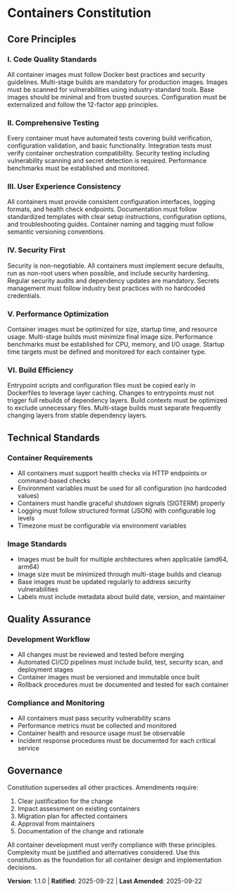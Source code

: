 <!--
Sync Impact Report - Constitution v1.1.0 (2025-09-22)
Version change: 1.0.0 → 1.1.0 (minor: new principle added)
Added principles: VI. Build Efficiency
Added sections: None
Removed sections: None
Templates requiring updates: ✅ .specify/templates/plan-template.md (added constitution check for new principle)
Follow-up TODOs: None - all placeholders resolved
-->

# Containers Constitution

## Core Principles

### I. Code Quality Standards
All container images must follow Docker best practices and security guidelines. Multi-stage builds are mandatory for production images. Images must be scanned for vulnerabilities using industry-standard tools. Base images should be minimal and from trusted sources. Configuration must be externalized and follow the 12-factor app principles.

### II. Comprehensive Testing
Every container must have automated tests covering build verification, configuration validation, and basic functionality. Integration tests must verify container orchestration compatibility. Security testing including vulnerability scanning and secret detection is required. Performance benchmarks must be established and monitored.

### III. User Experience Consistency
All containers must provide consistent configuration interfaces, logging formats, and health check endpoints. Documentation must follow standardized templates with clear setup instructions, configuration options, and troubleshooting guides. Container naming and tagging must follow semantic versioning conventions.

### IV. Security First
Security is non-negotiable. All containers must implement secure defaults, run as non-root users when possible, and include security hardening. Regular security audits and dependency updates are mandatory. Secrets management must follow industry best practices with no hardcoded credentials.

### V. Performance Optimization
Container images must be optimized for size, startup time, and resource usage. Multi-stage builds must minimize final image size. Performance benchmarks must be established for CPU, memory, and I/O usage. Startup time targets must be defined and monitored for each container type.

### VI. Build Efficiency
Entrypoint scripts and configuration files must be copied early in Dockerfiles to leverage layer caching. Changes to entrypoints must not trigger full rebuilds of dependency layers. Build contexts must be optimized to exclude unnecessary files. Multi-stage builds must separate frequently changing layers from stable dependency layers.

## Technical Standards

### Container Requirements
- All containers must support health checks via HTTP endpoints or command-based checks
- Environment variables must be used for all configuration (no hardcoded values)
- Containers must handle graceful shutdown signals (SIGTERM) properly
- Logging must follow structured format (JSON) with configurable log levels
- Timezone must be configurable via environment variables

### Image Standards
- Images must be built for multiple architectures when applicable (amd64, arm64)
- Image size must be minimized through multi-stage builds and cleanup
- Base images must be updated regularly to address security vulnerabilities
- Labels must include metadata about build date, version, and maintainer

## Quality Assurance

### Development Workflow
- All changes must be reviewed and tested before merging
- Automated CI/CD pipelines must include build, test, security scan, and deployment stages
- Container images must be versioned and immutable once built
- Rollback procedures must be documented and tested for each container

### Compliance and Monitoring
- All containers must pass security vulnerability scans
- Performance metrics must be collected and monitored
- Container health and resource usage must be observable
- Incident response procedures must be documented for each critical service

## Governance

Constitution supersedes all other practices. Amendments require:
1. Clear justification for the change
2. Impact assessment on existing containers
3. Migration plan for affected containers
4. Approval from maintainers
5. Documentation of the change and rationale

All container development must verify compliance with these principles. Complexity must be justified and alternatives considered. Use this constitution as the foundation for all container design and implementation decisions.

**Version**: 1.1.0 | **Ratified**: 2025-09-22 | **Last Amended**: 2025-09-22